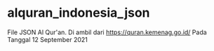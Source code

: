 # alquran_indonesia_json
File JSON Al Qur'an. Di ambil dari  https://quran.kemenag.go.id/ Pada Tanggal 12 September 2021
